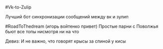 #Vk-to-Zulip

Лучший бот синхронизации сообщений между вк и зулип

#RoadToThedream (игорь войтенко привет)
Простые парни с Поволжья бьют все топы нисмотря ни на что

Девиз: И не важно, что говорят крысы за спиной у кисы
